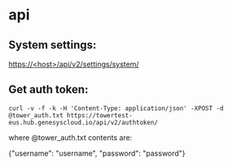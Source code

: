 # api

## System settings:

[https://&lt;host&gt;/api/v2/settings/system/](https://<host>/api/v2/settings/system/)

## Get auth token:

`curl -v -f -k -H 'Content-Type: application/json' -XPOST -d @tower_auth.txt https://towertest-eus.hub.genesyscloud.io/api/v2/authtoken/`

where @tower\_auth.txt contents are:

{"username": "username", "password": "password"}

